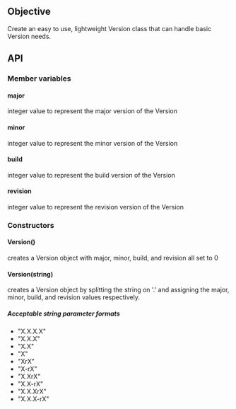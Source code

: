 ## Objective
Create an easy to use, lightweight Version class that can handle basic Version needs.

## API
### Member variables
#### major
integer value to represent the major version of the Version
#### minor
integer value to represent the minor version of the Version
#### build
integer value to represent the build version of the Version
#### revision
integer value to represent the revision version of the Version
### Constructors
#### Version()
creates a Version object with major, minor, build, and revision all set to 0
#### Version(string)
creates a Version object by splitting the string on '.' and assigning the
major, minor, build, and revision values respectively.
##### Acceptable string parameter formats
<ul>
  <li>"X.X.X.X"</li>
  <li>"X.X.X"</li>
  <li>"X.X"</li>
  <li>"X"</li>
  <li>"XrX"</li>
  <li>"X-rX"</li>
  <li>"X.XrX"</li>
  <li>"X.X-rX"</li>
  <li>"X.X.XrX"</li>
  <li>"X.X.X-rX"</li>
</ul>
